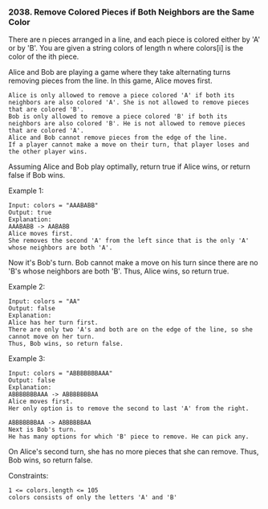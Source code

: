 ### 2038. Remove Colored Pieces if Both Neighbors are the Same Color

There are n pieces arranged in a line, and each piece is colored either by 'A' or by 'B'. You are given a string colors of length n where colors[i] is the color of the ith piece.

Alice and Bob are playing a game where they take alternating turns removing pieces from the line. In this game, Alice moves first.

    Alice is only allowed to remove a piece colored 'A' if both its neighbors are also colored 'A'. She is not allowed to remove pieces that are colored 'B'.
    Bob is only allowed to remove a piece colored 'B' if both its neighbors are also colored 'B'. He is not allowed to remove pieces that are colored 'A'.
    Alice and Bob cannot remove pieces from the edge of the line.
    If a player cannot make a move on their turn, that player loses and the other player wins.

Assuming Alice and Bob play optimally, return true if Alice wins, or return false if Bob wins.

 

Example 1:

    Input: colors = "AAABABB"
    Output: true
    Explanation:
    AAABABB -> AABABB
    Alice moves first.
    She removes the second 'A' from the left since that is the only 'A' whose neighbors are both 'A'.

Now it's Bob's turn.
Bob cannot make a move on his turn since there are no 'B's whose neighbors are both 'B'.
Thus, Alice wins, so return true.

Example 2:

    Input: colors = "AA"
    Output: false
    Explanation:
    Alice has her turn first.
    There are only two 'A's and both are on the edge of the line, so she cannot move on her turn.
    Thus, Bob wins, so return false.

Example 3:

    Input: colors = "ABBBBBBBAAA"
    Output: false
    Explanation:
    ABBBBBBBAAA -> ABBBBBBBAA
    Alice moves first.
    Her only option is to remove the second to last 'A' from the right.

    ABBBBBBBAA -> ABBBBBBAA
    Next is Bob's turn.
    He has many options for which 'B' piece to remove. He can pick any.

On Alice's second turn, she has no more pieces that she can remove.
Thus, Bob wins, so return false.

 

Constraints:

    1 <= colors.length <= 105
    colors consists of only the letters 'A' and 'B'

